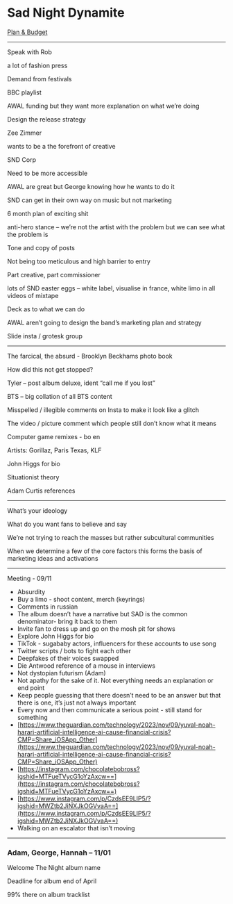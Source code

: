 # Sad Night Dynamite

[Plan & Budget](Sad%20Night%20Dynamite%20b3f30dcbd90b4d0382a5746897567d46/Plan%20&%20Budget%208cea235bcd0045c9a7aaf9c01162c869.md)

---

Speak with Rob

a lot of fashion press

Demand from festivals

BBC playlist

AWAL funding but they want more explanation on what we’re doing

Design the release strategy

Zee Zimmer 

wants to be a the forefront of creative

SND Corp

Need to be more accessible 

AWAL are great but George knowing how he wants to do it

SND can get in their own way on music but not marketing

6 month plan of exciting shit

anti-hero stance – we’re not the artist with the problem but we can see what the problem is

Tone and copy of posts

Not being too meticulous and high barrier to entry

Part creative, part commissioner

lots of SND easter eggs – white label, visualise in france, white limo in all videos of mixtape

Deck as to what we can do

AWAL aren’t going to design the band’s marketing plan and strategy

Slide insta / grotesk group 

---

The farcical, the absurd - Brooklyn Beckhams photo book 

How did this not get stopped? 

Tyler – post album deluxe, ident “call me if you lost”

BTS – big collation of all BTS content

Misspelled / illegible comments on Insta to make it look like a glitch 

The video / picture comment which people still don’t know what it means 

Computer game remixes - bo en 

Artists: Gorillaz, Paris Texas, KLF

John Higgs for bio

Situationist theory

Adam Curtis references 

---

What’s your ideology

What do you want fans to believe and say

We’re not trying to reach the masses but rather subcultural communities

When we determine a few of the core factors this forms the basis of marketing ideas and activations 

---

Meeting - 09/11

- Absurdity
- Buy a limo - shoot content, merch (keyrings)
- Comments in russian
- The album doesn’t have a narrative but SAD is the common denominator- bring it back to them
- Invite fan to dress up and go on the mosh pit for shows
- Explore John Higgs for bio
- TikTok - sugababy actors, influencers for these accounts to use song
- Twitter scripts / bots to fight each other
- Deepfakes of their voices swapped
- Die Antwood reference of a mouse in interviews
- Not dystopian futurism (Adam)
- Not apathy for the sake of it. Not everything needs an explanation or end point
- Keep people guessing that there doesn’t need to be an answer but that there is one, it’s just not always important
- Every now and then communicate a serious point - still stand for something
- [https://www.theguardian.com/technology/2023/nov/09/yuval-noah-harari-artificial-intelligence-ai-cause-financial-crisis?CMP=Share_iOSApp_Other](https://www.theguardian.com/technology/2023/nov/09/yuval-noah-harari-artificial-intelligence-ai-cause-financial-crisis?CMP=Share_iOSApp_Other)
- [https://instagram.com/chocolatebobross?igshid=MTFueTVycG1oYzAxcw==](https://instagram.com/chocolatebobross?igshid=MTFueTVycG1oYzAxcw==)
- [https://www.instagram.com/p/CzdsEE9LIP5/?igshid=MWZtb2JiNXJkOGVvaA==](https://www.instagram.com/p/CzdsEE9LIP5/?igshid=MWZtb2JiNXJkOGVvaA==)
- Walking on an escalator that isn’t moving

---

### Adam, George, Hannah – 11/01

Welcome The Night album name

Deadline for album end of April

99% there on album tracklist